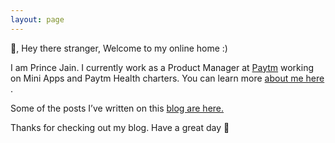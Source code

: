 ```yaml
---
layout: page
---
```


👋, Hey there stranger, Welcome to my online home :)

I am Prince Jain. I currently work as a Product Manager at [Paytm](https://www.paytm.com/) working on Mini Apps and Paytm Health charters. You can learn more <a href="{{ site.baseurl }}/about" aria-label="If you want to learn more about me"> about me here </a>.

Some of the posts I’ve written on this <a href="{{ site.baseurl }}/blogs" aria-label="These are collection of my personal blogs"> blog are here. </a> <br>

Thanks for checking out my blog. Have a great day 🤗
